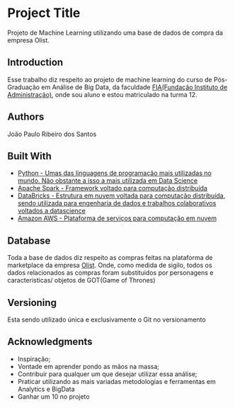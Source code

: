 <h1> Project Title</h1>
<p>Projeto de Machine Learning utilizando uma base de dados de compra da empresa Olist.</p>

<h2>Introduction</h2>
<p>Esse trabalho diz respeito ao projeto de machine learning do curso de Pós-Graduação em Análise de Big Data, da faculdade <a href = 'https://fia.com.br/'>FIA(Fundação Instituto de Administração)</a>, onde sou aluno e estou matriculado na turma 12.</p>

<h2> Authors</h2>
<p>João Paulo Ribeiro dos Santos</p>

<h2>Built With</h2>
<ul>
	<li><a href = "https://www.python.org/">Python - Umas das linguagens de programação mais utilizadas no mundo. Não obstante a isso a mais utilizada em Data Science</a></li>
	<li><a href = "https://spark.apache.org/">Apache Spark - Framework voltado para computação distribuída</a></li>
	<li><a href = "https://databricks.com/">DataBricks - Estrutura em nuvem voltada para computação distribuída, sendo utilizada para engenharia de dados e trabalhos colaborativos voltados a datascience</a></li>
	<li><a href = "https://aws.amazon.com/pt/">Amazon AWS - Plataforma de serviços para computação em nuvem</a></li>
</ul>

<h2>Database</h2>
<p>Toda a base de dados diz respeito as compras feitas na plataforma de marketplace da empresa <a href = 'https://olist.com/'>Olist</a>. Onde, como medida de sigilo, todos os dados relacionados as compras foram substituidos por personagens e caracteristicas/ objetos de  GOT(Game of Thrones)</p>

<h2>Versioning</h2>
<p>Esta sendo utilizado única e exclusivamente o Git no versionamento</p>


<h2>Acknowledgments</h2>
<ul>
	<li>Inspiração;</li>
	<li>Vontade em aprender pondo as mãos na massa;</li>
	<li>Contribuir para qualquer um que desejar utilizar essa análise;</li>
	<li>Praticar utilizando as mais variadas metodologias e ferramentas em Analytics e BigData</li>
	<li>Ganhar um 10 no projeto</li>
</ul>

